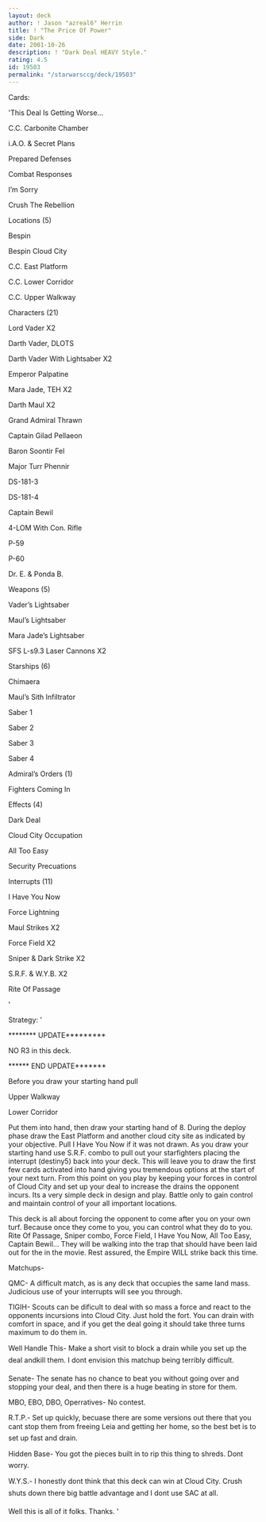 ```yaml
---
layout: deck
author: ! Jason "azreal6" Herrin
title: ! "The Price Of Power"
side: Dark
date: 2001-10-26
description: ! "Dark Deal HEAVY Style."
rating: 4.5
id: 19503
permalink: "/starwarsccg/deck/19503"
---
```

Cards: 

'This Deal Is Getting Worse...

C.C. Carbonite Chamber

i.A.O. & Secret Plans

Prepared Defenses

Combat Responses

I’m Sorry

Crush The Rebellion


Locations (5)

Bespin

Bespin Cloud City

C.C. East Platform

C.C. Lower Corridor

C.C. Upper Walkway


Characters (21)

Lord Vader X2

Darth Vader, DLOTS

Darth Vader With Lightsaber X2

Emperor Palpatine

Mara Jade, TEH X2 

Darth Maul X2

Grand Admiral Thrawn

Captain Gilad Pellaeon

Baron Soontir Fel

Major Turr Phennir

DS-181-3

DS-181-4

Captain Bewil

4-LOM With Con. Rifle

P-59

P-60

Dr. E. & Ponda B.


Weapons (5)

Vader’s Lightsaber

Maul’s Lightsaber

Mara Jade’s Lightsaber

SFS L-s9.3 Laser Cannons X2


Starships (6)

Chimaera

Maul’s Sith Infiltrator

Saber 1

Saber 2

Saber 3

Saber 4


Admiral’s Orders (1)

Fighters Coming In


Effects (4)

Dark Deal

Cloud City Occupation

All Too Easy

Security Precuations


Interrupts (11)

I Have You Now

Force Lightning

Maul Strikes X2

Force Field X2

Sniper & Dark Strike X2

S.R.F. & W.Y.B. X2

Rite Of Passage


'

Strategy: '

******** UPDATE*********

NO R3 in this deck.

****** END UPDATE*******


Before you draw your starting hand pull

Upper Walkway

Lower Corridor

Put them into hand, then draw your starting hand of 8. During the deploy phase draw the East Platform and another cloud city site as indicated by your objective. Pull I Have You Now if it was not drawn. As you draw your starting hand use S.R.F. combo to pull out your starfighters placing the interrupt (destiny5) back into your deck. This will leave you to draw the first few cards activated into hand giving you tremendous options at the start of your next turn. From this point on you play by keeping your forces in control of Cloud City and set up your deal to increase the drains the opponent incurs. Its a very simple deck in design and play. Battle only to gain control and maintain control of your all important locations.


This deck is all about forcing the opponent to come after you on your own turf. Because once they come to you, you can control what they do to you. Rite Of Passage, Sniper combo, Force Field, I Have You Now, All Too Easy, Captain Bewil... They will be walking into the trap that should have been laid out for the in the movie. Rest assured, the Empire WILL strike back this time.


Matchups-


QMC- A difficult match, as is any deck that occupies the same land mass. Judicious use of your interrupts will see you through.


TIGIH- Scouts can be dificult to deal with so mass a force and react to the opponents incursions into Cloud City. Just hold the fort. You can drain with comfort in space, and if you get the deal going it should take three turns maximum to do them in.


Well Handle This- Make a short visit to block a drain while you set up the deal andkill them. I dont envision this matchup being terribly difficult.


Senate- The senate has no chance to beat you without going over and stopping your deal, and then there is a huge beating in store for them.


MBO, EBO, DBO, Operratives- No contest.


R.T.P.- Set up quickly, becuase there are some versions out there that you cant stop them from freeing Leia and getting her home, so the best bet is to set up fast and drain.


Hidden Base- You got the pieces built in to rip this thing to shreds. Dont worry.


W.Y.S.- I honestly dont think that this deck can win at Cloud City. Crush shuts down there big battle advantage and I dont use SAC at all.


Well this is all of it folks. Thanks.    '
